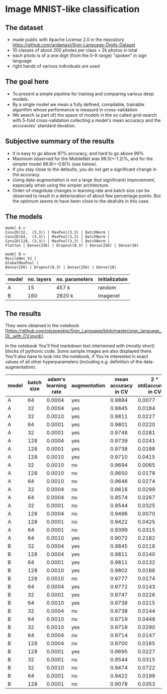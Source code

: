 # Image MNIST-like classification

## The dataset
* made public with Apache License 2.0 in the repository https://github.com/ardamavi/Sign-Language-Digits-Dataset
* 10 classes of about 200 photes per class = 2k photos in total
* each photo is of a one digit (from the 0-9 range) "spoken" in sign language
* right hands of various individuals are used
## The goal here
* To present a simple pipeline for training and comparing various deep models.
* By a single model we mean a fully defined, compilable, trainable algorithm whose performance is measurd in cross-validation
* We search (a part of) the space of models in the so called grid-search with 5-fold cross-validation collecting a model's mean accuracy and the accuracies' standard devation.

## Subjective summary of the results
* It is easy to go above 97% accuracy, and hard to go above 99%
* Maximum observed for the MobileNet was 98.5(+-1.2)%, and for the simpler model 98.8(+-0.8)% (see below).
* If you stay close to the defaults, you do not get a significant change in the accuracy.
* Using data-augmentation is not a large (but significant) improvement, especially when using the simpler architecture.
* Order-of-magnitute changes in learning rate and batch size can be observed to result in a deterioration of about few percentage points. But the optimum seems to have been close to the deafults in this case.

## The models
```
model A =
Conv2D(32,  (3,3)) | MaxPool(3,3) | BatchNorm |
Conv2D(64,  (3,3)) | MaxPool(3,3) | BatchNorm |
Conv2D(128, (3,3)) | MaxPool(3,3) | BatchNorm |
Flatten | Dense(256) | Dropout(0.3) | Dense(256) | Dense(10)
```
```
model B =
MovileNet_V2 |
GlobalMaxPool |
Dense(256) | Dropout(0.3) | Dense(256) | Dense(10)
```
model | no. layers | no. parameters | initializatoin
--- | --- | --- | ---
A | 15 | 457 k | random
B | 160 | 2620 k | imagenet

## The results
They were obtained in the notebook [https://github.com/olszewskip/Sign_Language/blob/master/sign_language_DL_with_CV.ipynb].

In the notebook You'll find markdown text intertwined with (mostly short) blocks of pythonic code. Some sample images are also displayed there. You'll also have to look into the notebook, if You're interested in exact values of all other hyperparameters (including e.g. definition of the data-augmentation).

model | batch size | adam's learning rate | augmentation | mean accuracy in CV | 2 * std(accuracy) in CV
---   | ---        | ---                  | ---          | ---                 | ---
A     |		64 	|  0.0004  	| yes 		| 0.9884 	| 	0.0077
A     |		32 	| 	0.0004 	| 	yes 	| 0.9845 	| 	0.0184
A     |		32 	| 	0.0010 	| 	yes 	| 0.9811 	| 	0.0227
A     |		64 	| 	0.0001 	| 	yes 	| 	0.9801 	| 	0.0220
A     | 	32 	| 	0.0001 	| 	yes 	| 	0.9748 	| 	0.0281
A     |		128 | 	0.0004 	| 	yes   | 	0.9739 	| 	0.0241
A     |	  128 | 	0.0001 	| 	yes 	| 	0.9738	|  	0.0188
A     |		128 | 	0.0010 	| 	yes 	| 	0.9710 	| 	0.0415
A     |		32 	| 	0.0010 	| 	no 		| 0.9694 	| 	0.0065
A     |		128 | 	0.0010 	| 	no 	| 	0.9650 	| 	0.0179
A     |		64 	| 	0.0010 	| 	no 	| 	0.9646 	| 	0.0274
A     |		32 	| 	0.0004 	| 	no 	| 0.9616 	  | 	0.0299
A     |	  64	| 	0.0004 	|  no 	| 	0.9574 	| 	0.0267
A     |		32 	| 	0.0001 	| 	no 	| 	0.9544 	| 0.0325
A     |		128	| 	0.0004 	| 	no 	| 	0.9496 	| 	0.0070
A     |	 	128	| 	0.0001 	| 	no 	| 	0.9422 	| 	0.0425
A     |		64 	| 	0.0001 	| 	no 	| 	0.9399 	| 	0.0315
A     |		64 	| 	0.0010 	| 	yes | 	0.9072 	| 	0.2182
B |	32  | 	0.0004  | 		yes  | 		0.9845  | 		0.0118
B |	 	128  | 		0.0004  | 		yes  | 		0.9811  | 		0.0140
B |		64 	 | 	0.0001  | 		yes  | 		0.9811  | 		0.0132
B |	 	128  | 		0.0010 | 	 	yes  | 		0.9802  | 		0.0166
B |		128  | 		0.0010 | 	 	no  | 		0.9777  | 		0.0174
B |		64 | 	 	0.0004 | 	 	yes  | 		0.9772  | 		0.0143
B |		32  | 		0.0001 | 	 	yes  | 		0.9747  | 		0.0226
B |		64  | 		0.0010  | 		yes 	 | 	0.9738  | 		0.0215
B |		32  | 		0.0004  | 		no  | 		0.9738  | 		0.0144
B |		64  | 		0.0010  | 		no  | 		0.9719  | 		0.0448
B |		32  | 		0.0010  | 		yes  | 		0.9718  | 		0.0290
B |	64  | 		0.0004  | 		no  | 		0.9714  | 		0.0147
B |	128  | 		0.0004  | 		no  | 		0.9700  | 		0.0165
B |		128  | 		0.0001 	 | 	yes  | 		0.9695  | 		0.0227
B |		32  | 		0.0001  | 		no 	 | 	0.9544  | 		0.0315
B |		32  | 		0.0010  | 		no  | 		0.9474 | 	 	0.0722
B |		64  | 		0.0001  | 		no  | 		0.9422  | 		0.0199
B |		128  | 		0.0001  | 		no  | 		0.9078  | 		0.0353
